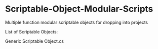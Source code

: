 # Scriptable-Object-Modular-Scripts

Multiple function modular scriptable objects for dropping into projects

List of Scriptable Objects:

Generic Scriptable Object.cs


